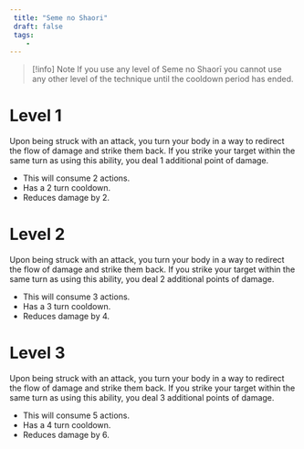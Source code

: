 ```yaml
---
 title: "Seme no Shaori"
 draft: false
 tags:
    -
---
```

> [!info] Note
> If you use any level of Seme no Shaorī you cannot use any other level of the technique until the cooldown period has ended.
# Level 1
Upon being struck with an attack, you turn your body in a way to redirect the flow of damage and strike them back. If you strike your target within the same turn as using this ability, you deal 1 additional point of damage.

 - This will consume 2 actions.
 - Has a 2 turn cooldown.
 - Reduces damage by 2.


# Level 2
Upon being struck with an attack, you turn your body in a way to redirect the flow of damage and strike them back. If you strike your target within the same turn as using this ability, you deal 2 additional points of damage.

 - This will consume 3 actions.
 - Has a 3 turn cooldown.
 - Reduces damage by 4.

# Level 3
Upon being struck with an attack, you turn your body in a way to redirect the flow of damage and strike them back. If you strike your target within the same turn as using this ability, you deal 3 additional points of damage.

- This will consume 5 actions.
- Has a 4 turn cooldown.
- Reduces damage by 6.
